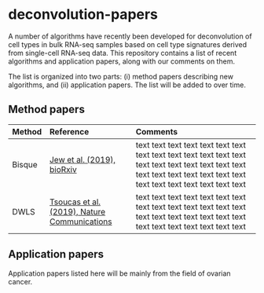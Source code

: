 # deconvolution-papers

A number of algorithms have recently been developed for deconvolution of cell types in bulk RNA-seq samples based on cell type signatures derived from single-cell RNA-seq data. This repository contains a list of recent algorithms and application papers, along with our comments on them.

The list is organized into two parts: (i) method papers describing new algorithms, and (ii) application papers. The list will be added to over time.


## Method papers

Method | Reference | Comments
:---------- | :-------- | :-------
Bisque | [Jew et al. (2019), bioRxiv](https://www.biorxiv.org/content/10.1101/669911v1) | text text text text text text text text text text text text text text text text text text text text text text text text text text text text text text text text text text text
DWLS | [Tsoucas et al. (2019), Nature Communications](https://www.nature.com/articles/s41467-019-10802-z) | text text text text text text text text text text text text text text text text text text text text text text text text text text text text



## Application papers

Application papers listed here will be mainly from the field of ovarian cancer.

